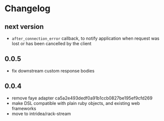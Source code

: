 # Changelog

## next version

* `after_connection_error` callback, to notify application when request was lost or has been cancelled by the client

## 0.0.5

* fix downstream custom response bodies

## 0.0.4

* remove faye adapter ca5a2e493dedf0a91b1ccb0827be195ef9cfd269
* make DSL compatible with plain ruby objects, and existing web frameworks
* move to intridea/rack-stream
